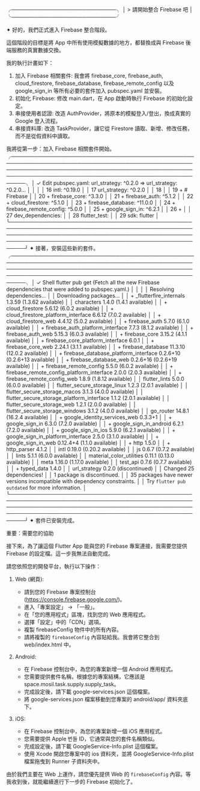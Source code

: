 ╭────────────────────────────╮
│  > 請開始整合 Firebase 吧    │
╰────────────────────────────╯

✦ 好的，我們正式進入 Firebase 整合階段。

這個階段的目標是將 App 中所有使用模擬數據的地方，都替換成與 Firebase 後端服務的真實數據交換。

我的執行計畫如下：
1. 加入 Firebase 相關套件: 我會將 firebase_core, firebase_auth, cloud_firestore, firebase_database, firebase_remote_config 以及 google_sign_in 等所有必要的套件加入 pubspec.yaml 並安裝。
2. 初始化 Firebase: 修改 main.dart，在 App 啟動時執行 Firebase 的初始化設定。
3. 串接使用者認證: 改造 AuthProvider，將原本的模擬登入/登出，換成真實的 Google 登入流程。
4. 串接資料庫: 改造 TaskProvider，讓它從 Firestore 讀取、新增、修改任務，而不是從假資料中讀取。

我將從第一步：加入 Firebase 相關套件開始。
╭────────────────────────────────────────────────────────────────────────────────────────────────────────────────────────────────────────────────────────────────────────────────────────────────────────────╮
│ ✓  Edit pubspec.yaml:   url_strategy: ^0.2.0 =>   url_strategy: ^0.2.0...                                                                                                                                  │
│                                                                                                                                                                                                            │
│    16     intl: ^0.19.0                                                                                                                                                                                    │
│    17     url_strategy: ^0.2.0                                                                                                                                                                             │
│    18                                                                                                                                                                                                      │
│    19 +   # Firebase                                                                                                                                                                                       │
│    20 +   firebase_core: ^3.3.0                                                                                                                                                                            │
│    21 +   firebase_auth: ^5.1.2                                                                                                                                                                            │
│    22 +   cloud_firestore: ^5.1.0                                                                                                                                                                          │
│    23 +   firebase_database: ^11.0.0                                                                                                                                                                       │
│    24 +   firebase_remote_config: ^5.0.0                                                                                                                                                                   │
│    25 +   google_sign_in: ^6.2.1                                                                                                                                                                           │
│    26 +                                                                                                                                                                                                    │
│    27   dev_dependencies:                                                                                                                                                                                  │
│    28     flutter_test:                                                                                                                                                                                    │
│    29       sdk: flutter                                                                                                                                                                                   │
╰────────────────────────────────────────────────────────────────────────────────────────────────────────────────────────────────────────────────────────────────────────────────────────────────────────────╯
✦ 接著，安裝這些新的套件。
╭────────────────────────────────────────────────────────────────────────────────────────────────────────────────────────────────────────────────────────────────────────────────────────────────────────────╮
│ ✓  Shell flutter pub get (Fetch all the new Firebase dependencies that were added to pubspec.yaml.)                                                                                                        │
│                                                                                                                                                                                                            │
│    Resolving dependencies...                                                                                                                                                                               │
│    Downloading packages...                                                                                                                                                                                 │
│    + _flutterfire_internals 1.3.59 (1.3.62 available)                                                                                                                                                      │
│      characters 1.4.0 (1.4.1 available)                                                                                                                                                                    │
│    + cloud_firestore 5.6.12 (6.0.2 available)                                                                                                                                                              │
│    + cloud_firestore_platform_interface 6.6.12 (7.0.2 available)                                                                                                                                           │
│    + cloud_firestore_web 4.4.12 (5.0.2 available)                                                                                                                                                          │
│    + firebase_auth 5.7.0 (6.1.0 available)                                                                                                                                                                 │
│    + firebase_auth_platform_interface 7.7.3 (8.1.2 available)                                                                                                                                              │
│    + firebase_auth_web 5.15.3 (6.0.3 available)                                                                                                                                                            │
│    + firebase_core 3.15.2 (4.1.1 available)                                                                                                                                                                │
│    + firebase_core_platform_interface 6.0.1                                                                                                                                                                │
│    + firebase_core_web 2.24.1 (3.1.1 available)                                                                                                                                                            │
│    + firebase_database 11.3.10 (12.0.2 available)                                                                                                                                                          │
│    + firebase_database_platform_interface 0.2.6+10 (0.2.6+13 available)                                                                                                                                    │
│    + firebase_database_web 0.2.6+16 (0.2.6+19 available)                                                                                                                                                   │
│    + firebase_remote_config 5.5.0 (6.0.2 available)                                                                                                                                                        │
│    + firebase_remote_config_platform_interface 2.0.0 (2.0.3 available)                                                                                                                                     │
│    + firebase_remote_config_web 1.8.9 (1.8.12 available)                                                                                                                                                   │
│      flutter_lints 5.0.0 (6.0.0 available)                                                                                                                                                                 │
│      flutter_secure_storage_linux 1.2.3 (2.0.1 available)                                                                                                                                                  │
│      flutter_secure_storage_macos 3.1.3 (4.0.0 available)                                                                                                                                                  │
│      flutter_secure_storage_platform_interface 1.1.2 (2.0.1 available)                                                                                                                                     │
│      flutter_secure_storage_web 1.2.1 (2.0.0 available)                                                                                                                                                    │
│      flutter_secure_storage_windows 3.1.2 (4.0.0 available)                                                                                                                                                │
│      go_router 14.8.1 (16.2.4 available)                                                                                                                                                                   │
│    + google_identity_services_web 0.3.3+1                                                                                                                                                                  │
│    + google_sign_in 6.3.0 (7.2.0 available)                                                                                                                                                                │
│    + google_sign_in_android 6.2.1 (7.2.0 available)                                                                                                                                                        │
│    + google_sign_in_ios 5.9.0 (6.2.1 available)                                                                                                                                                            │
│    + google_sign_in_platform_interface 2.5.0 (3.1.0 available)                                                                                                                                             │
│    + google_sign_in_web 0.12.4+4 (1.1.0 available)                                                                                                                                                         │
│    + http 1.5.0                                                                                                                                                                                            │
│    + http_parser 4.1.2                                                                                                                                                                                     │
│      intl 0.19.0 (0.20.2 available)                                                                                                                                                                        │
│      js 0.6.7 (0.7.2 available)                                                                                                                                                                            │
│      lints 5.1.1 (6.0.0 available)                                                                                                                                                                         │
│      material_color_utilities 0.11.1 (0.13.0 available)                                                                                                                                                    │
│      meta 1.16.0 (1.17.0 available)                                                                                                                                                                        │
│      test_api 0.7.6 (0.7.7 available)                                                                                                                                                                      │
│    + typed_data 1.4.0                                                                                                                                                                                      │
│      url_strategy 0.2.0 (discontinued)                                                                                                                                                                     │
│    Changed 25 dependencies!                                                                                                                                                                                │
│    1 package is discontinued.                                                                                                                                                                              │
│    35 packages have newer versions incompatible with dependency constraints.                                                                                                                               │
│    Try `flutter pub outdated` for more information.                                                                                                                                                        │
╰────────────────────────────────────────────────────────────────────────────────────────────────────────────────────────────────────────────────────────────────────────────────────────────────────────────╯
✦ 套件已安裝完成。

重要：需要您的協助

接下來，為了讓這個 Flutter App 能與您的 Firebase 專案連接，我需要您提供 Firebase 的設定檔。這一步我無法自動完成。

請您依照您的開發平台，執行以下操作：

1. Web (網頁):
    * 請到您的 Firebase 專案控制台 (https://console.firebase.google.com/)。
    * 進入「專案設定」 -> 「一般」。
    * 在「您的應用程式」區塊，找到您的 Web 應用程式。
    * 選擇「設定」中的「CDN」選項。
    * 複製 firebaseConfig 物件中的所有內容。
    * 請將複製的 `firebaseConfig` 內容貼給我。我會將它整合到 web/index.html 中。

2. Android:
    * 在 Firebase 控制台中，為您的專案新增一個 Android 應用程式。
    * 您需要提供套件名稱，根據您的專案結構，它應該是 space.mosil.task.supply.supply_task。
    * 完成設定後，請下載 google-services.json 這個檔案。
    * 將 google-services.json 檔案移動到您專案的 android/app/ 資料夾底下。

3. iOS:
    * 在 Firebase 控制台中，為您的專案新增一個 iOS 應用程式。
    * 您需要提供 Apple 번들 ID，它通常與您的套件名稱類似。
    * 完成設定後，請下載 GoogleService-Info.plist 這個檔案。
    * 使用 Xcode 開啟您專案中的 ios 資料夾，並將 GoogleService-Info.plist 檔案拖曳到 Runner 子資料夾中。

由於我們主要在 Web 上運作，請您優先提供 Web 的 `firebaseConfig` 內容。等我收到後，就能繼續進行下一步的 Firebase 初始化了。